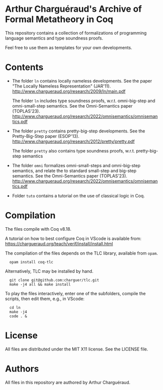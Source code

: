 # Arthur Charguéraud's Archive of Formal Metatheory in Coq

This repository contains a collection of formalizations
of programming language semantics and type soundness proofs.

Feel free to use them as templates for your own developments.


Contents
========

   - The folder `ln` contains locally nameless developments.
     See the paper "The Locally Nameless Representation" (JAR'11).
     http://www.chargueraud.org/research/2009/ln/main.pdf

     The folder `ln` includes type soundness proofs, w.r.t. omni-big-step and omni-small-step semantics.
     See the Omni-Semantics paper (TOPLAS'23).
     http://www.chargueraud.org/research/2022/omnisemantics/omnisemantics.pdf

   - The folder `pretty` contains pretty-big-step developments.
     See the Pretty-Big-Step paper (ESOP'13).
     http://www.chargueraud.org/research/2012/pretty/pretty.pdf

     The folder `pretty` also contains type soundness proofs, w.r.t. pretty-big-step semantics

   - The folder `omni` formalizes omni-small-steps and omni-big-step semantics,
     and relate the to standard small-step and big-step semantics.
     See the Omni-Semantics paper (TOPLAS'23).
     http://www.chargueraud.org/research/2022/omnisemantics/omnisemantics.pdf

   - Folder `tuto` contains a tutorial on the use of classical logic in Coq.


Compilation
===========

The files compile with Coq v8.18.

A tutorial on how to best configure Coq in VScode is available from:
https://chargueraud.org/teach/verif/install/install.html

The compilation of the files depends on the TLC library, available from `opam`.

```
  opam install coq-tlc
```

Alternatively, TLC may be installed by hand.

```
  git clone git@github.com:charguer/tlc.git
  make -j4 all && make install
```

To play the files interactively, enter one of the subfolders, compile
the scripts, then edit them, e.g., in VScode:

```
  cd ln
  make -j4
  code . &
```



License
=======

All files are distributed under the MIT X11 license. See the LICENSE file.

Authors
=======

All files in this repository are authored by Arthur Charguéraud.


